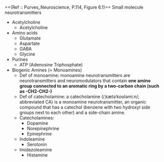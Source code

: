 ==(Ref ::  Purves_Neuroscience, P.114, Figure 6.1)==
Small molecule neurotransmitters 
- Acetylcholine
	- Acetylcholine
- Amino acids
	- Glutamate
	- Aspartate
	- GABA
	- Glycine
- Purines
	- ATP (Adenosine Triphosphate)
- Biogenic Amines (= Monoamines)
	- Def of monoamine: monoamine neurotransmitters are neurotransmitters and neuromodulators that contain **one amino group connected to an aromatic ring by a two-carbon chain (such as -CH2-CH2-)**
	- Def of catecholamine: a catecholamine (/ˌkætəˈkoʊləmiːn/; abbreviated CA) is a monoamine neurotransmitter, an organic compound that has a catechol (benzene with two hydroxyl side groups next to each other) and a side-chain amine.
	- Catecholamines:
		- Dopamine
		- Norepinephrine
		- Epinephrine
	- Indoleamine
		- Serotonin
	- Imidazoleamine
		- Histamine